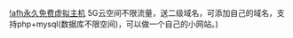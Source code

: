 [!afh永久免费虚拟主机](http://alwaysfreehost.top)
5G云空间不限流量，送二级域名，可添加自己的域名，支持php+mysql(数据库不限空间)，可以做一个自己的小网站。)
